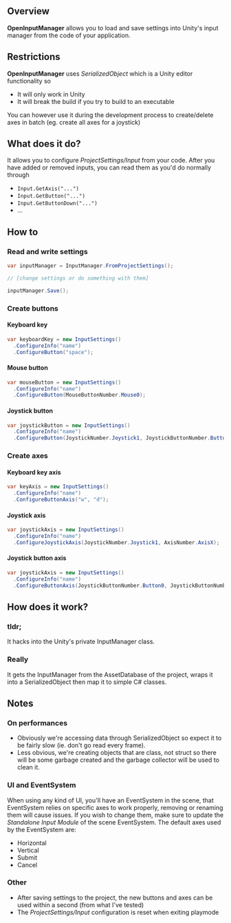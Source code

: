 ## Overview
__OpenInputManager__ allows you to load and save settings into Unity's input manager from the code of your application.

## Restrictions
__OpenInputManager__ uses *SerializedObject* which is a Unity editor functionality so
* It will only work in Unity
* It will break the build if you try to build to an executable

You can however use it during the development process to create/delete axes in batch (eg. create all axes for a joystick) 

## What does it do?
It allows you to configure _ProjectSettings/Input_ from your code.
After you have added or removed inputs, you can read them as you'd do normally through
* <code>Input.GetAxis("...")</code>
* <code>Input.GetButton("...")</code>
* <code>Input.GetButtonDown("...")</code>
* ...

## How to
### Read and write settings
```c#
var inputManager = InputManager.FromProjectSettings();

// [change settings or do something with them]

inputManager.Save();
```
### Create buttons
#### Keyboard key
```c#
var keyboardKey = new InputSettings()
  .ConfigureInfo("name")
  .ConfigureButton("space");
```
#### Mouse button
```c#
var mouseButton = new InputSettings()
  .ConfigureInfo("name")
  .ConfigureButton(MouseButtonNumber.Mouse0);
```
#### Joystick button
```c#
var joystickButton = new InputSettings()
  .ConfigureInfo("name")
  .ConfigureButton(JoystickNumber.Joystick1, JoystickButtonNumber.Button0);
```
### Create axes
#### Keyboard key axis
```c#
var keyAxis = new InputSettings()
  .ConfigureInfo("name")
  .ConfigureButtonAxis("w", "d");
```
#### Joystick axis
```c#
var joystickAxis = new InputSettings()
  .ConfigureInfo("name")
  .ConfigureJoystickAxis(JoystickNumber.Joystick1, AxisNumber.AxisX);
```
#### Joystick button axis
```c#
var joystickAxis = new InputSettings()
  .ConfigureInfo("name")
  .ConfigureButtonAxis(JoystickButtonNumber.Button0, JoystickButtonNumber.Button1);
```

## How does it work?
### tldr;
It hacks into the Unity's private InputManager class.
### Really
It gets the InputManager from the AssetDatabase of the project, wraps it into a <c>SerializedObject</c> then map it to simple C# classes.

## Notes
### On performances
* Obviously we're accessing data through <c>SerializedObject</c> so expect it to be fairly slow (ie. don't go read every frame).
* Less obvious, we're creating objects that are <c>class</c>, not <c>struct</c> so there will be some garbage created and the garbage collector will be used to clean it. 
### UI and EventSystem
When using any kind of UI, you'll have an EventSystem in the scene, that EventSystem relies on specific axes to work properly, removing or renaming them will cause issues. If you wish to change them, make sure to update the _Standalone Input Module_ of the scene EventSystem.
The default axes used by the EventSystem are:
* Horizontal
* Vertical
* Submit
* Cancel
### Other
* After saving settings to the project, the new buttons and axes can be used within a second (from what I've tested)
* The _ProjectSettings/Input_ configuration is reset when exiting playmode